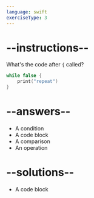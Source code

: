 ```yaml
---
language: swift
exerciseType: 3
---
```


# --instructions--

What's the code after `{` called?
```swift
while false {
    print("repeat")
}
```

# --answers--

- A condition
- A code block
- A comparison
- An operation

# --solutions--

- A code block
